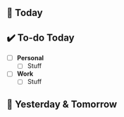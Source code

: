 ## 📅 Today

## ✔️ To-do Today
 - [ ] **Personal**
	 - [ ] Stuff
 - [ ] **Work**
	 - [ ] Stuff

## 📅 Yesterday & Tomorrow